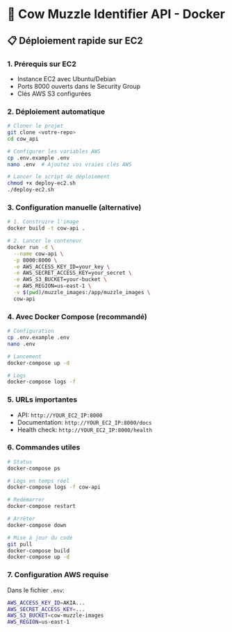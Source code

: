 # 🐄 Cow Muzzle Identifier API - Docker

## 📋 Déploiement rapide sur EC2

### 1. Prérequis sur EC2
- Instance EC2 avec Ubuntu/Debian
- Ports 8000 ouverts dans le Security Group
- Clés AWS S3 configurées

### 2. Déploiement automatique
```bash
# Cloner le projet
git clone <votre-repo>
cd cow_api

# Configurer les variables AWS
cp .env.example .env
nano .env  # Ajoutez vos vraies clés AWS

# Lancer le script de déploiement
chmod +x deploy-ec2.sh
./deploy-ec2.sh
```

### 3. Configuration manuelle (alternative)
```bash
# 1. Construire l'image
docker build -t cow-api .

# 2. Lancer le conteneur
docker run -d \
  --name cow-api \
  -p 8000:8000 \
  -e AWS_ACCESS_KEY_ID=your_key \
  -e AWS_SECRET_ACCESS_KEY=your_secret \
  -e AWS_S3_BUCKET=your-bucket \
  -e AWS_REGION=us-east-1 \
  -v $(pwd)/muzzle_images:/app/muzzle_images \
  cow-api
```

### 4. Avec Docker Compose (recommandé)
```bash
# Configuration
cp .env.example .env
nano .env

# Lancement
docker-compose up -d

# Logs
docker-compose logs -f
```

### 5. URLs importantes
- API: `http://YOUR_EC2_IP:8000`
- Documentation: `http://YOUR_EC2_IP:8000/docs`
- Health check: `http://YOUR_EC2_IP:8000/health`

### 6. Commandes utiles
```bash
# Status
docker-compose ps

# Logs en temps réel
docker-compose logs -f cow-api

# Redémarrer
docker-compose restart

# Arrêter
docker-compose down

# Mise à jour du code
git pull
docker-compose build
docker-compose up -d
```

### 7. Configuration AWS requise
Dans le fichier `.env`:
```bash
AWS_ACCESS_KEY_ID=AKIA...
AWS_SECRET_ACCESS_KEY=...
AWS_S3_BUCKET=cow-muzzle-images
AWS_REGION=us-east-1
```
